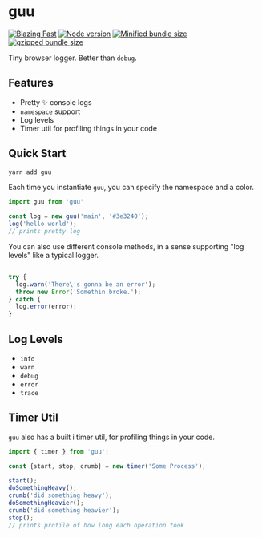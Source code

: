 # guu
[![Blazing Fast](https://badgen.now.sh/badge/speed/blazing%20%F0%9F%94%A5/green)](https://npm.im/tsdx) 
[![Node version](https://img.shields.io/node/v/guu.svg?style=flat)](http://nodejs.org/download/)
[![Minified bundle size](https://badgen.net/bundlephobia/min/guu)](https://www.npmjs.com/package/guu)
[![gzipped bundle size](https://badgen.net/bundlephobia/minzip/guu)](https://www.npmjs.com/package/guu)



Tiny browser logger. Better than `debug`.

## Features
* Pretty ✨ console logs
* `namespace` support
* Log levels
* Timer util for profiling things in your code
  
## Quick Start

```sh
yarn add guu
```

Each time you instantiate `guu`, you can specify the namespace and a color.

```js
import guu from 'guu'

const log = new guu('main', '#3e3240');
log('hello world');
// prints pretty log
```


You can also use different console methods, in a sense supporting "log levels" like a typical logger.

```js

try {
  log.warn('There\'s gonna be an error');
  throw new Error('Somethin broke.');
} catch {
  log.error(error);
}

```

## Log Levels

* `info`
* `warn`
* `debug`
* `error`
* `trace`

## Timer Util

`guu` also has a built i timer util, for profiling things in your code.

```js
import { timer } from 'guu';

const {start, stop, crumb} = new timer('Some Process');

start();
doSomethingHeavy();
crumb('did something heavy');
doSomethingHeavier();
crumb('did something heavier');
stop();
// prints profile of how long each operation took
```
